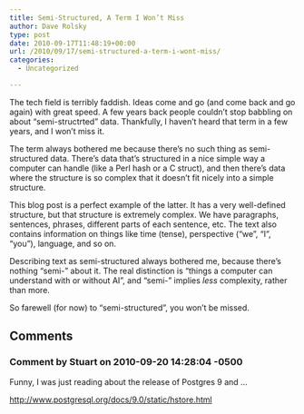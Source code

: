```yaml
---
title: Semi-Structured, A Term I Won’t Miss
author: Dave Rolsky
type: post
date: 2010-09-17T11:48:19+00:00
url: /2010/09/17/semi-structured-a-term-i-wont-miss/
categories:
  - Uncategorized

---
```

The tech field is terribly faddish. Ideas come and go (and come back and go again) with great speed. A few years back people couldn&#8217;t stop babbling on about &#8220;semi-structrted&#8221; data. Thankfully, I haven&#8217;t heard that term in a few years, and I won&#8217;t miss it.

The term always bothered me because there&#8217;s no such thing as semi-structured data. There&#8217;s data that&#8217;s structured in a nice simple way a computer can handle (like a Perl hash or a C struct), and then there&#8217;s data where the structure is so complex that it doesn&#8217;t fit nicely into a simple structure.

This blog post is a perfect example of the latter. It has a very well-defined structure, but that structure is extremely complex. We have paragraphs, sentences, phrases, different parts of each sentence, etc. The text also contains information on things like time (tense), perspective (&#8220;we&#8221;, &#8220;I&#8221;, &#8220;you&#8221;), language, and so on.

Describing text as semi-structured always bothered me, because there&#8217;s nothing &#8220;semi-&#8221; about it. The real distinction is &#8220;things a computer can understand with or without AI&#8221;, and &#8220;semi-&#8221; implies _less_ complexity, rather than more.

So farewell (for now) to &#8220;semi-structured&#8221;, you won&#8217;t be missed.

## Comments

### Comment by Stuart on 2010-09-20 14:28:04 -0500
Funny, I was just reading about the release of Postgres 9 and &#8230;

<a href="http://www.postgresql.org/docs/9.0/static/hstore.html" rel="nofollow ugc">http://www.postgresql.org/docs/9.0/static/hstore.html</a>